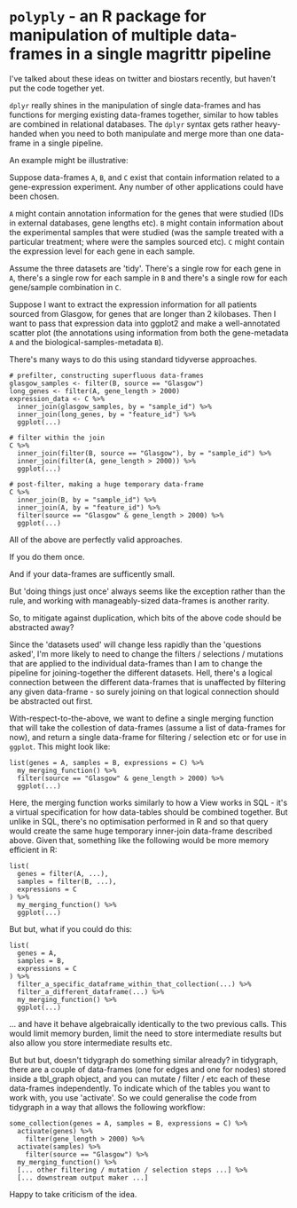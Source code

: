 # `polyply` - an R package for manipulation of multiple data-frames in a single magrittr pipeline

I've talked about these ideas on twitter and biostars recently, but haven't put the code together yet.

`dplyr` really shines in the manipulation of single data-frames and has functions for merging
existing data-frames together, similar to how tables are combined in relational databases.
The `dplyr` syntax gets rather heavy-handed when you need to both manipulate and merge more than
one data-frame in a single pipeline. 

An example might be illustrative:

Suppose data-frames `A`, `B`, and `C` exist that contain information related to a gene-expression
experiment. Any number of other applications could have been chosen.

`A` might contain annotation information for the genes that were studied (IDs in
external databases, gene lengths etc). 
`B` might contain information about the experimental samples
that were studied (was the sample treated with a particular treatment; where were the samples
sourced etc). 
`C` might contain the expression level for each gene in each sample.

Assume the three datasets are 'tidy'. There's a single row for each gene in `A`, there's a single
row for each sample in `B` and there's a single row for each gene/sample combination in `C`.

Suppose I want to extract the expression information for all patients sourced from Glasgow,
for genes that are longer than 2 kilobases. Then I want to pass that expression data into
ggplot2 and make a well-annotated scatter plot (the annotations using information from
both the gene-metadata `A` and the biological-samples-metadata `B`).

There's many ways to do this using standard tidyverse approaches.

~~~~
# prefilter, constructing superfluous data-frames
glasgow_samples <- filter(B, source == "Glasgow")
long_genes <- filter(A, gene_length > 2000)
expression_data <- C %>%
  inner_join(glasgow_samples, by = "sample_id") %>%
  inner_join(long_genes, by = "feature_id") %>%
  ggplot(...)
~~~~

~~~~
# filter within the join
C %>%
  inner_join(filter(B, source == "Glasgow"), by = "sample_id") %>%
  inner_join(filter(A, gene_length > 2000)) %>%
  ggplot(...)
~~~~

~~~~
# post-filter, making a huge temporary data-frame
C %>%
  inner_join(B, by = "sample_id") %>%
  inner_join(A, by = "feature_id") %>%
  filter(source == "Glasgow" & gene_length > 2000) %>%
  ggplot(...)
~~~~

All of the above are perfectly valid approaches.

If you do them once.

And if your data-frames are sufficently small.

But 'doing things just once' always seems like the exception rather than the rule,
and working with manageably-sized data-frames is another rarity.

So, to  mitigate against duplication, which bits of the above code should be
abstracted away?

Since the 'datasets used' will change less rapidly than the 'questions asked', I'm
more likely to need to change the filters / selections / mutations that are
applied to the individual data-frames than I am to change the pipeline for
joining-together the different datasets. Hell, there's a logical connection
between the different data-frames that is unaffected by filtering any given
data-frame - so surely joining on that logical connection should be abstracted out
first.

With-respect-to-the-above, we want to define a single merging function 
that will take the collestion of data-frames (assume a list of data-frames for now),
and return a single data-frame for filtering / selection etc or for use in `ggplot`.
This might look like:

~~~~
list(genes = A, samples = B, expressions = C) %>%
  my_merging_function() %>%
  filter(source == "Glasgow" & gene_length > 2000) %>%
  ggplot(...)
~~~~

Here, the merging function works similarly to how a View works in SQL - it's a
virtual specification for how data-tables should be combined together. But unlike
in SQL, there's no optimisation performed in R and so that query would create the
same huge temporary inner-join data-frame described above. Given that, something
like the following would be more memory efficient in R:

~~~~
list(
  genes = filter(A, ...),
  samples = filter(B, ...),
  expressions = C
) %>%
  my_merging_function() %>%
  ggplot(...)
~~~~

But but, what if you could do this:

~~~~
list(
  genes = A,
  samples = B,
  expressions = C
) %>%
  filter_a_specific_dataframe_within_that_collection(...) %>%
  filter_a_different_dataframe(...) %>%
  my_merging_function() %>%
  ggplot(...)
~~~~

... and have it behave algebraically identically to the two previous calls.
This would limit memory burden, limit the need to store intermediate results
but also allow you store intermediate results etc.

But but but, doesn't tidygraph do something similar already? in tidygraph, 
there are a couple of data-frames (one for edges and one for nodes) stored
inside a tbl_graph object, and you can mutate / filter / etc each of these
data-frames independently. To indicate which of the tables you want to work
with, you use 'activate'. So we could generalise the code from tidygraph
in a way that allows the following workflow:

~~~~
some_collection(genes = A, samples = B, expressions = C) %>%
  activate(genes) %>%
    filter(gene_length > 2000) %>%
  activate(samples) %>%
    filter(source == "Glasgow") %>%
  my_merging_function() %>%
  [... other filtering / mutation / selection steps ...] %>%
  [... downstream output maker ...]
~~~~

Happy to take criticism of the idea.
